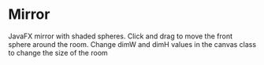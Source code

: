 # Mirror
JavaFX mirror with shaded spheres.
Click and drag to move the front sphere around the room.
Change dimW and dimH values in the canvas class to change the size of the room

